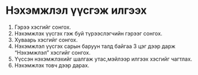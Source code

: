 # Нэхэмжлэл үүсгэж илгээх



1. Гэрээ хэсгийг сонгох.
2. Нэхэмжлэх үүсгэх гэж буй түрээслэгчийн гэрээг сонгох.
3. Хуваарь хэсгийг сонгох.
4. Нэхэмжлэл үүсгэх сарын баруун талд байгаа 3 цэг дээр дарж “Нэхэмжлэл” хэсгийг сонгох.
5. Үүссэн нэхэмжлэхийг шалгаж утас,мэйлээр илгээх хэсгийг чагтлах.
6. Нэхэмжлэх товч дээр дарах.
